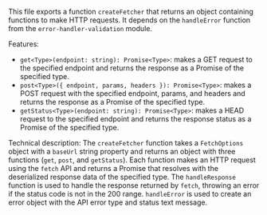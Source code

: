 This file exports a function `createFetcher` that returns an object containing functions to make HTTP requests. It depends on the `handleError` function from the `error-handler-validation` module.

Features:
- `get<Type>(endpoint: string): Promise<Type>`: makes a GET request to the specified endpoint and returns the response as a Promise of the specified type.
- `post<Type>({ endpoint, params, headers }): Promise<Type>`: makes a POST request with the specified endpoint, params, and headers and returns the response as a Promise of the specified type.
- `getStatus<Type>(endpoint: string): Promise<Type>`: makes a HEAD request to the specified endpoint and returns the response status as a Promise of the specified type.

Technical description:
The `createFetcher` function takes a `FetchOptions` object with a `baseUrl` string property and returns an object with three functions (`get`, `post`, and `getStatus`). Each function makes an HTTP request using the `fetch` API and returns a Promise that resolves with the deserialized response data of the specified type. The `handleResponse` function is used to handle the response returned by `fetch`, throwing an error if the status code is not in the 200 range. `handleError` is used to create an error object with the API error type and status text message.